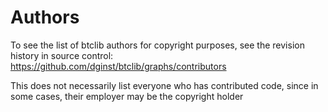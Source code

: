 # Authors

To see the list of btclib authors for copyright purposes, see the revision
history in source control:
<https://github.com/dginst/btclib/graphs/contributors>

This does not necessarily list everyone who has contributed code, since in
some cases, their employer may be the copyright holder
